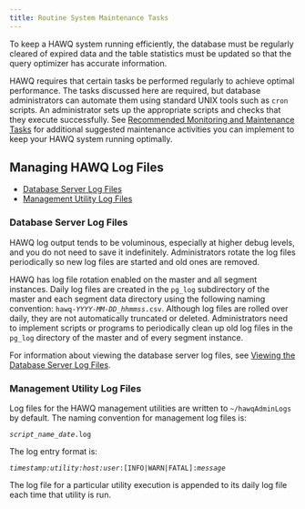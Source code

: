 ```yaml
---
title: Routine System Maintenance Tasks
---
```


To keep a HAWQ system running efficiently, the database must be regularly cleared of expired data and the table statistics must be updated so that the query optimizer has accurate information.

HAWQ requires that certain tasks be performed regularly to achieve optimal performance. The tasks discussed here are required, but database administrators can automate them using standard UNIX tools such as `cron` scripts. An administrator sets up the appropriate scripts and checks that they execute successfully. See [Recommended Monitoring and Maintenance Tasks](RecommendedMonitoringTasks.html) for additional suggested maintenance activities you can implement to keep your HAWQ system running optimally.

## Managing HAWQ Log Files <a name="topic9"></a>

-   [Database Server Log Files](#topic10)
-   [Management Utility Log Files](#topic11)

### Database Server Log Files <a name="topic10"></a>

HAWQ log output tends to be voluminous, especially at higher debug levels, and you do not need to save it indefinitely. Administrators rotate the log files periodically so new log files are started and old ones are removed.

HAWQ has log file rotation enabled on the master and all segment instances. Daily log files are created in the `pg_log` subdirectory of the master and each segment data directory using the following naming convention: <code>hawq-<i>YYYY-MM-DD\_hhmmss</i>.csv</code>. Although log files are rolled over daily, they are not automatically truncated or deleted. Administrators need to implement scripts or programs to periodically clean up old log files in the `pg_log` directory of the master and of every segment instance.

For information about viewing the database server log files, see [Viewing the Database Server Log Files](monitor.html).

### Management Utility Log Files <a name="topic11"></a>

Log files for the HAWQ management utilities are written to `~/hawqAdminLogs` by default. The naming convention for management log files is:

<pre><code><i>script_name_date</i>.log
</code></pre>

The log entry format is:

<pre><code><i>timestamp:utility:host:user</i>:[INFO|WARN|FATAL]:<i>message</i>
</code></pre>

The log file for a particular utility execution is appended to its daily log file each time that utility is run.
